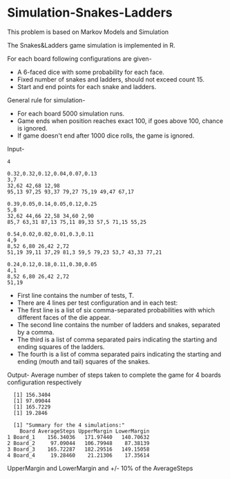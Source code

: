 # Simulation-Snakes-Ladders
This problem is based on Markov Models and Simulation

The Snakes&Ladders game simulation is implemented in R.

For each board following configurations are given-
  - A 6-faced dice with some probability for each face.
  - Fixed number of snakes and ladders, should not exceed count 15.
  - Start and end points for each snake and ladders.
  
General rule for simulation-
  - For each board 5000 simulation runs.
  - Game ends when position reaches exact 100, if goes above 100, chance is ignored.
  - If game doesn't end after 1000 dice rolls, the game is ignored.
  
Input-
```
4

0.32,0.32,0.12,0.04,0.07,0.13
3,7
32,62 42,68 12,98
95,13 97,25 93,37 79,27 75,19 49,47 67,17

0.39,0.05,0.14,0.05,0.12,0.25
5,8
32,62 44,66 22,58 34,60 2,90
85,7 63,31 87,13 75,11 89,33 57,5 71,15 55,25

0.54,0.02,0.02,0.01,0.3,0.11
4,9
8,52 6,80 26,42 2,72
51,19 39,11 37,29 81,3 59,5 79,23 53,7 43,33 77,21

0.24,0.12,0.18,0.11,0.30,0.05
4,1
8,52 6,80 26,42 2,72
51,19
```
  - First line contains the number of tests, T. 
  - There are 4 lines per test configuration and in each test: 
  - The first line is a list of six comma-separated probabilities with which different faces of the die appear. 
  - The second line contains the number of ladders and snakes, separated by a comma. 
  - The third is a list of comma separated pairs indicating the starting and ending squares of the ladders. 
  - The fourth is a list of comma separated pairs indicating the starting and ending (mouth and tail) squares of the snakes.


Output-
Average number of steps taken to complete the game for 4 boards configuration respectively
```
  [1] 156.3404
  [1] 97.09044
  [1] 165.7229
  [1] 19.2846
  
  [1] "Summary for the 4 simulations:"
    Board AverageSteps UpperMargin LowerMargin
1 Board_1    156.34036   171.97440   140.70632
2 Board_2     97.09044   106.79948    87.38139
3 Board_3    165.72287   182.29516   149.15058
4 Board_4     19.28460    21.21306    17.35614
```
UpperMargin and LowerMargin and +/- 10% of the AverageSteps
